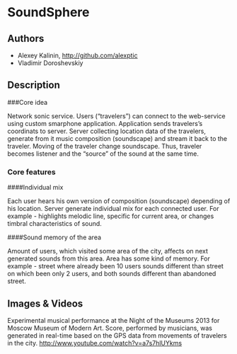 # SoundSphere

## Authors
- Alexey Kalinin, http://github.com/alexptic
- Vladimir Doroshevskiy

## Description
###Core idea

Network sonic service. Users (“travelers”) can connect to the web-service using custom smarphone application. Application sends travelers’s coordinats to server. Server collecting location data of the travelers, generate from it music composition (soundscape) and stream it back to the traveler. Moving of the traveler change soundscape.  Thus, traveler becomes listener and the “source” of the sound at the same time.

### Core features

####Individual mix

Each user hears his own version of composition (soundscape) depending of his location. Server generate individual mix for each connected user.  For example - highlights melodic line, specific for current area, or changes timbral characteristics of sound. 

####Sound memory of the area

Amount of users, which visited some area of the city, affects on next generated sounds from this area. Area has some kind of memory. For example - street where already been 10 users sounds different than street on which been only 2 users, and both sounds different than abandoned street. 
 

## Images & Videos
Experimental musical performance at the Night of the Museums 2013 for Moscow Museum of Modern Art.
Score, performed by musicians, was generated in real-time based on the GPS data from movements of travelers in the city.
http://www.youtube.com/watch?v=a7s7hlUYkms
